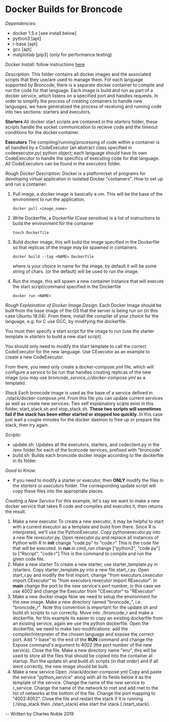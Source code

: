 # Docker Builds for Broncode

*Dependencies:*
+ docker 1.5.x [see install below]
+ python3 [apt]
+ r-base [apt]
+ gcc [apt]
+ matplotlab [pip3] (only for performance testing)

*Docker Install:*
follow instructions [here](https://docs.docker.com/install/linux/docker-ce/ubuntu/)

*Description:*
This folder contains all docker images and the associated scripts 
that they use/are used to manage them. For each language supported
by Broncode, there is a separate docker container to compile and run
the code for that language. Each image is build and run as part of a
docker service, which listens on a specified port and handles requests.
In order to simplify the process of creating containers to handle new
languages, we have generalized the process of receiving and running code 
into two sections: starters and executors.

**Starters**
All docker start scripts are contained in the *starters* folder, these
scripts handle the socket communication to recieve code and the timeout
conditions for the docker container. 

**Executors**
The compiling/running/processing of code within a container is all handled 
by a CodeExecutor (an abstract class specified in codeexecutor.py) python object;
each language should have its own CodeExecutor to handle the specifics of executing
code for that language. All CodeExecutors can be found in the *executors* folder.

*Rough Docker Description:*
Docker is a platform/set of programs for developing virtual application
in isolated Docker "containers". How to set up and run a container:

1.  Pull image, a docker image is basically a vm. This will be the 
    base of the environment to run the application.
    
    `docker pull <image_name>`

2.  Write Dockerfile, a Dockerfile (Case sensitive) is a
    list of instructions to build the environment for the container
    
    `touch Dockerfile`

3.  Build docker image, this will build the image specified in the 
    Dockerfile so that replicas of the image may be spawned in containers.

    `docker build --tag <NAME> Dockerfile`

    where <NAME> is your choice in name for the image, by 
    default it will be some string of chars. <NAME> (or the 
    default) will be used to run the image.

4.  Run the image, this will spawn a new container 
    instance that will execute the start script/command specified
    in the Dockerfile

    `docker run <NAME>`


*Rough Explaination of Docker Image Design:*
Each Docker Image should be built from the base image of the OS that
the server is being run on (in this case Ubuntu 18.04). From there, 
install the compiler of your choice for the language, e.g. for C use GCC, 
by modifying the dockerfile. 

You must then specify a start script for the image to run (use the 
starter template in *starters* to build a new start script). 

You should only need to modify the start template to call the 
correct CodeExecutor for the new language. Use CExecutor as an example
to create a new CodeExecutor. 

From there, you need only create a docker-compose.yml file, which will 
configure a service to be run that handles creating replicas of the new 
image (you may use *broncode_service_c/docker-compose.yml* as a template).

*Stack*
Each broncode image is used as the base of a service defined in ./stack/docker-compose.yml.
From this file you can update current services as well as create new services. Two self explainatory
scipts exist in this folder, start_stack.sh and stop_stack.sh. **These two scripts will sometimes fail
if the stack has been either started or stopped too quickly.** In this case just wait a couple minutes
for the docker daemon to free up or prepare the stack, then try again.

*Scripts:*
+ update.sh: Updates all the executors, starters, and codeclient.py in the /env
  folder for each of the broncode services, prefixed with "broncode".
+ build.sh: Builds each broncode docker image according to the dockerfile in its
  folder.

*Good to Know:*
+ If you need to modify a starter or executor, then **ONLY** modify the
  files in the *starters* or *executors* folder. The corresponding update
  script will copy these files into the appropriate places.

*Creating a New Service*
For this example, let's say we want to make a new docker service that takes R code and
compiles and executes it, then returns the result.

1. Make a new executor
    To create a new executor, it may be helpful to start with a current executor
    as a template and build from there. Since R is interpreted, we'll use the 
    PythonExecutor. 
    Copy pythonexecutor.py into a new file rexecutor.py. 
    Open rexecutor.py and replace all instances of Python with R
    In __init__ change "code.py" to "code.r"
        This is the code file that will be executed.
    In __run__ in cmd_run change ["python3", "code.py"] to ["Rscript", "code.r"]
        This is the command to compile and run the given code file.
 2. Make a new starter
    To create a new starter, use starter_template.py in /starters.
    Copy starter_template.py into a new file start_r.py. 
    Open start_r.py and modify the first import, change "from executors.cexecutor import CExecutor"
        to "from executors.rexecutor import RExecutor".
    In __main__ change the port to the new service's port number, in this case we use 4002
        and change the Executor from  "CExecutor" to "RExecutor"
2. Make a new docker image
    Now we need to setup the environment for the new image.
    Make a new directory named "broncode_<LANGUANGE NAME>", i.e. "broncode_r". Note
        this convention is important for the update.sh and build.sh scripts to run correctly.
    Move into ./broncode_r and make a dockerfile, for this example its easier to copy an
        existing dockerfile from an existing service, again we use the python dockerfile.
    Open the dockerfile, we need to make two modifications: add the compiler/interpreter of the
        chosen language and expose the correct port. Add "r-base" to the end of the __RUN__ command
        and change the Expose command's argument to 4002 (the port number of the new service). Close 
        the file.
    Make a new directory name "env", this will be used to store all the files that should be copied
        into the container at startup.
    Run the update.sh and build.sh scripts (in that order) and if all went correctly, the new 
        image should be built.
3. Make a new service
    Open ./stack/docker-compose.yml
    Copy and paste the service "python_service" along with all its fields below it as the template 
        of the service.
    Change the name of the new service to r_service.
    Change the name of the network to rnet and add rnet to the list of networks at the bottom 
        of the file.
    Change the port mapping to "4002:4002".
    Close the file and restart the stack if it is running (./stop_stack then ./start_stack) else
        start the stack (./start_stack).
    
-- Written by Charles Noble 2019
